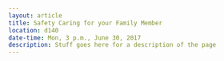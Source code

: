 ```yaml
---
layout: article
title: Safety Caring for your Family Member
location: d140
date-time: Mon, 3 p.m., June 30, 2017
description: Stuff goes here for a description of the page
---
```


